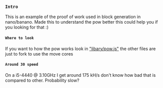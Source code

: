 
### `Intro`
This is an example of the proof of work used in block generation in nano/banano.
Made this to understand the pow better this could help you if you looking for that :)

#### `Where to look`
If you want to how the pow works look in ["libary/pow.js"](https://github.com/anzerr/banano.pow/blob/master/libary/pow.js) the other files are just to fork to use the move cores

#### `Around 30 speed`
On a i5-4440 @ 3.10GHz I get around 175 kH/s don't know how bad that is compared to other. Probability slow?
